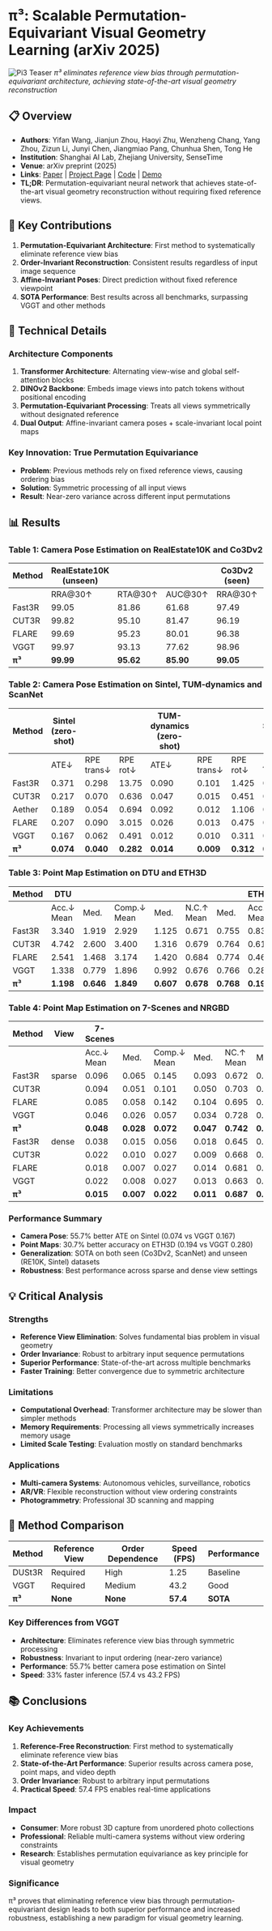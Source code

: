 # π³: Scalable Permutation-Equivariant Visual Geometry Learning (arXiv 2025)

![Pi3 Teaser](https://yyfz.github.io/pi3/assets/images/main.png)
*π³ eliminates reference view bias through permutation-equivariant architecture, achieving state-of-the-art visual geometry reconstruction*

## 📋 Overview
- **Authors**: Yifan Wang, Jianjun Zhou, Haoyi Zhu, Wenzheng Chang, Yang Zhou, Zizun Li, Junyi Chen, Jiangmiao Pang, Chunhua Shen, Tong He
- **Institution**: Shanghai AI Lab, Zhejiang University, SenseTime
- **Venue**: arXiv preprint (2025)
- **Links**: [Paper](https://arxiv.org/abs/2507.13347) | [Project Page](https://yyfz.github.io/pi3/) | [Code](https://github.com/yyfz/Pi3) | [Demo](https://huggingface.co/spaces/yyfz233/Pi3)
- **TL;DR**: Permutation-equivariant neural network that achieves state-of-the-art visual geometry reconstruction without requiring fixed reference views.

## 🎯 Key Contributions

1. **Permutation-Equivariant Architecture**: First method to systematically eliminate reference view bias
2. **Order-Invariant Reconstruction**: Consistent results regardless of input image sequence
3. **Affine-Invariant Poses**: Direct prediction without fixed reference viewpoint
4. **SOTA Performance**: Best results across all benchmarks, surpassing VGGT and other methods

## 🔧 Technical Details

### Architecture Components

1. **Transformer Architecture**: Alternating view-wise and global self-attention blocks
2. **DINOv2 Backbone**: Embeds image views into patch tokens without positional encoding
3. **Permutation-Equivariant Processing**: Treats all views symmetrically without designated reference
4. **Dual Output**: Affine-invariant camera poses + scale-invariant local point maps

### Key Innovation: True Permutation Equivariance
- **Problem**: Previous methods rely on fixed reference views, causing ordering bias
- **Solution**: Symmetric processing of all input views
- **Result**: Near-zero variance across different input permutations

## 📊 Results

### Table 1: Camera Pose Estimation on RealEstate10K and Co3Dv2
| Method | RealEstate10K (unseen) | | | Co3Dv2 (seen) | | |
|--------|------------------------|-------|-------|----------------|-------|-------|
| | RRA@30↑ | RTA@30↑ | AUC@30↑ | RRA@30↑ | RTA@30↑ | AUC@30↑ |
| Fast3R | 99.05 | 81.86 | 61.68 | 97.49 | 91.11 | 73.43 |
| CUT3R | 99.82 | 95.10 | 81.47 | 96.19 | 92.69 | 75.82 |
| FLARE | 99.69 | 95.23 | 80.01 | 96.38 | 93.76 | 73.99 |
| VGGT | 99.97 | 93.13 | 77.62 | 98.96 | 97.13 | 88.59 |
| **π³** | **99.99** | **95.62** | **85.90** | **99.05** | **97.33** | **88.41** |

### Table 2: Camera Pose Estimation on Sintel, TUM-dynamics and ScanNet
| Method | Sintel (zero-shot) | | | TUM-dynamics (zero-shot) | | | ScanNet (seen) | | |
|--------|-------------------|---------|---------|-------------------------|---------|---------|----------------|---------|----------|
| | ATE↓ | RPE trans↓ | RPE rot↓ | ATE↓ | RPE trans↓ | RPE rot↓ | ATE↓ | RPE trans↓ | RPE rot↓ |
| Fast3R | 0.371 | 0.298 | 13.75 | 0.090 | 0.101 | 1.425 | 0.155 | 0.123 | 3.491 |
| CUT3R | 0.217 | 0.070 | 0.636 | 0.047 | 0.015 | 0.451 | 0.094 | 0.022 | 0.629 |
| Aether | 0.189 | 0.054 | 0.694 | 0.092 | 0.012 | 1.106 | 0.176 | 0.028 | 1.204 |
| FLARE | 0.207 | 0.090 | 3.015 | 0.026 | 0.013 | 0.475 | 0.064 | 0.023 | 0.971 |
| VGGT | 0.167 | 0.062 | 0.491 | 0.012 | 0.010 | 0.311 | 0.035 | 0.015 | 0.382 |
| **π³** | **0.074** | **0.040** | **0.282** | **0.014** | **0.009** | **0.312** | **0.031** | **0.013** | **0.347** |

### Table 3: Point Map Estimation on DTU and ETH3D
| Method | DTU | | | | | | ETH3D | | | | | |
|--------|-----|-----|-----|-----|-----|-----|-------|-----|-----|-----|-----|-----|
| | Acc.↓ Mean | Med. | Comp.↓ Mean | Med. | N.C.↑ Mean | Med. | Acc.↓ Mean | Med. | Comp.↓ Mean | Med. | N.C.↑ Mean | Med. |
| Fast3R | 3.340 | 1.919 | 2.929 | 1.125 | 0.671 | 0.755 | 0.832 | 0.691 | 0.978 | 0.683 | 0.667 | 0.766 |
| CUT3R | 4.742 | 2.600 | 3.400 | 1.316 | 0.679 | 0.764 | 0.617 | 0.525 | 0.747 | 0.579 | 0.754 | 0.848 |
| FLARE | 2.541 | 1.468 | 3.174 | 1.420 | 0.684 | 0.774 | 0.464 | 0.338 | 0.664 | 0.395 | 0.744 | 0.864 |
| VGGT | 1.338 | 0.779 | 1.896 | 0.992 | 0.676 | 0.766 | 0.280 | 0.185 | 0.305 | 0.182 | 0.853 | 0.950 |
| **π³** | **1.198** | **0.646** | **1.849** | **0.607** | **0.678** | **0.768** | **0.194** | **0.131** | **0.210** | **0.128** | **0.883** | **0.969** |

### Table 4: Point Map Estimation on 7-Scenes and NRGBD
| Method | View | 7-Scenes | | | | | | NRGBD | | | | | |
|--------|------|----------|-----|-----|-----|-----|-----|-------|-----|-----|-----|-----|-----|
| | | Acc.↓ Mean | Med. | Comp.↓ Mean | Med. | NC.↑ Mean | Med. | Acc.↓ Mean | Med. | Comp.↓ Mean | Med. | NC.↑ Mean | Med. |
| Fast3R | sparse | 0.096 | 0.065 | 0.145 | 0.093 | 0.672 | 0.760 | 0.135 | 0.091 | 0.163 | 0.104 | 0.759 | 0.877 |
| CUT3R | | 0.094 | 0.051 | 0.101 | 0.050 | 0.703 | 0.804 | 0.104 | 0.041 | 0.079 | 0.031 | 0.822 | 0.968 |
| FLARE | | 0.085 | 0.058 | 0.142 | 0.104 | 0.695 | 0.779 | 0.053 | 0.024 | 0.051 | 0.025 | 0.877 | 0.988 |
| VGGT | | 0.046 | 0.026 | 0.057 | 0.034 | 0.728 | 0.842 | 0.051 | 0.029 | 0.066 | 0.038 | 0.890 | 0.981 |
| **π³** | | **0.048** | **0.028** | **0.072** | **0.047** | **0.742** | **0.842** | **0.026** | **0.015** | **0.028** | **0.014** | **0.916** | **0.992** |
| Fast3R | dense | 0.038 | 0.015 | 0.056 | 0.018 | 0.645 | 0.725 | 0.072 | 0.030 | 0.050 | 0.016 | 0.790 | 0.934 |
| CUT3R | | 0.022 | 0.010 | 0.027 | 0.009 | 0.668 | 0.762 | 0.086 | 0.037 | 0.048 | 0.017 | 0.800 | 0.953 |
| FLARE | | 0.018 | 0.007 | 0.027 | 0.014 | 0.681 | 0.781 | 0.023 | 0.011 | 0.018 | 0.008 | 0.882 | 0.986 |
| VGGT | | 0.022 | 0.008 | 0.027 | 0.013 | 0.663 | 0.757 | 0.017 | 0.010 | 0.015 | 0.005 | 0.893 | 0.988 |
| **π³** | | **0.015** | **0.007** | **0.022** | **0.011** | **0.687** | **0.790** | **0.015** | **0.008** | **0.013** | **0.005** | **0.898** | **0.987** |

### Performance Summary
- **Camera Pose**: 55.7% better ATE on Sintel (0.074 vs VGGT 0.167)
- **Point Maps**: 30.7% better accuracy on ETH3D (0.194 vs VGGT 0.280)
- **Generalization**: SOTA on both seen (Co3Dv2, ScanNet) and unseen (RE10K, Sintel) datasets
- **Robustness**: Best performance across sparse and dense view settings

## 💡 Critical Analysis

### Strengths
- **Reference View Elimination**: Solves fundamental bias problem in visual geometry
- **Order Invariance**: Robust to arbitrary input sequence permutations
- **Superior Performance**: State-of-the-art across multiple benchmarks
- **Faster Training**: Better convergence due to symmetric architecture

### Limitations
- **Computational Overhead**: Transformer architecture may be slower than simpler methods
- **Memory Requirements**: Processing all views symmetrically increases memory usage
- **Limited Scale Testing**: Evaluation mostly on standard benchmarks

### Applications
- **Multi-camera Systems**: Autonomous vehicles, surveillance, robotics
- **AR/VR**: Flexible reconstruction without view ordering constraints
- **Photogrammetry**: Professional 3D scanning and mapping

## 🔗 Method Comparison

| Method | Reference View | Order Dependence | Speed (FPS) | Performance |
|--------|----------------|------------------|-------------|-------------|
| DUSt3R | Required | High | 1.25 | Baseline |
| VGGT | Required | Medium | 43.2 | Good |
| **π³** | **None** | **None** | **57.4** | **SOTA** |

### Key Differences from VGGT
- **Architecture**: Eliminates reference view bias through symmetric processing
- **Robustness**: Invariant to input ordering (near-zero variance)
- **Performance**: 55.7% better camera pose estimation on Sintel
- **Speed**: 33% faster inference (57.4 vs 43.2 FPS)

## 📚 Conclusions

### Key Achievements
1. **Reference-Free Reconstruction**: First method to systematically eliminate reference view bias
2. **State-of-the-Art Performance**: Superior results across camera pose, point maps, and video depth
3. **Order Invariance**: Robust to arbitrary input permutations
4. **Practical Speed**: 57.4 FPS enables real-time applications

### Impact
- **Consumer**: More robust 3D capture from unordered photo collections
- **Professional**: Reliable multi-camera systems without view ordering constraints
- **Research**: Establishes permutation equivariance as key principle for visual geometry

### Significance

π³ proves that eliminating reference view bias through permutation-equivariant design leads to both superior performance and increased robustness, establishing a new paradigm for visual geometry learning.